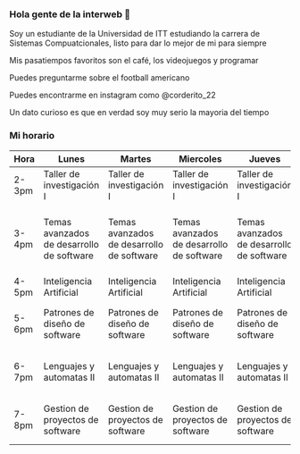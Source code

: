 ### Hola gente de la interweb 👋

Soy un estudiante de la Universidad de ITT estudiando la carrera de Sistemas Compuatcionales, listo para dar lo mejor de mi para siempre

Mis pasatiempos favoritos son el café, los videojuegos y programar

Puedes preguntarme sobre el football americano

Puedes encontrarme en instagram como @corderito_22

Un dato curioso es que en verdad soy muy serio la mayoria del tiempo

### Mi horario

| Hora   | Lunes                                     | Martes                                    | Miercoles                                 | Jueves                                    | Viernes                                   |
|--------|-------------------------------------------|-------------------------------------------|-------------------------------------------|-------------------------------------------|-------------------------------------------|
| 2-3pm  | Taller de investigación I                 | Taller de investigación I                 | Taller de investigación I                 | Taller de investigación I                 |                                           |
| 3-4pm  | Temas avanzados de desarrollo de software | Temas avanzados de desarrollo de software | Temas avanzados de desarrollo de software | Temas avanzados de desarrollo de software | Temas avanzados de desarrollo de software |
| 4-5pm  | Inteligencia Artificial                   | Inteligencia Artificial                   | Inteligencia Artificial                   | Inteligencia Artificial                   |                                           |
| 5-6pm  | Patrones de diseño de software            | Patrones de diseño de software            | Patrones de diseño de software            | Patrones de diseño de software            | Patrones de diseño de software            |
| 6-7pm  | Lenguajes y automatas II                  | Lenguajes y automatas II                  | Lenguajes y automatas II                  | Lenguajes y automatas II                  | Lenguajes y automatas II                  |
| 7-8pm  | Gestion de proyectos de software          | Gestion de proyectos de software          | Gestion de proyectos de software          | Gestion de proyectos de software          | Gestion de proyectos de software          |
